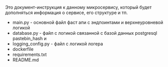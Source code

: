 Это документ-инструкция к данному микросервису, который будет дополняться информация о сервисе, его структуре и тп.

- main.py - основной файл фаст апи с эндпоинтами и верхнеуровневой логикой
- database.py - файл с логикой связанной с базой данных postgresql pastebin_hash и 
- logging_config.py - файл с логикой логера
- dockerfile
- requirements.txt
- README.md

